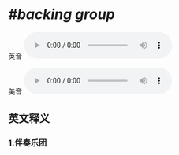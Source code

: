 # ***\#backing group*** 
英音
<audio src="./media/backing group 1_AAC.aac" controls="controls"></audio>

美音
<audio src="./media/backing group 2_AAC.aac" controls="controls"></audio>



  

英文释义
---
### 1.**伴奏乐团**  


